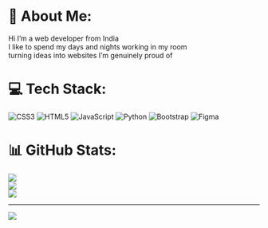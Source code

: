 # 💫 About Me:
Hi I’m a web developer from India<br>I like to spend my days and nights working in my room <br>turning ideas into websites I’m genuinely proud of

# 💻 Tech Stack:
![CSS3](https://img.shields.io/badge/css3-%231572B6.svg?style=for-the-badge&logo=css3&logoColor=white) ![HTML5](https://img.shields.io/badge/html5-%23E34F26.svg?style=for-the-badge&logo=html5&logoColor=white) ![JavaScript](https://img.shields.io/badge/javascript-%23323330.svg?style=for-the-badge&logo=javascript&logoColor=%23F7DF1E) ![Python](https://img.shields.io/badge/python-3670A0?style=for-the-badge&logo=python&logoColor=ffdd54) ![Bootstrap](https://img.shields.io/badge/bootstrap-%238511FA.svg?style=for-the-badge&logo=bootstrap&logoColor=white) ![Figma](https://img.shields.io/badge/figma-%23F24E1E.svg?style=for-the-badge&logo=figma&logoColor=white) 
# 📊 GitHub Stats:
![](https://github-readme-stats.vercel.app/api?username=PixelCodeGH&theme=dark&hide_border=false&include_all_commits=true&count_private=false)<br/>
![](https://github-readme-streak-stats.herokuapp.com/?user=PixelCodeGH&theme=dark&hide_border=false)<br/>
![](https://github-readme-stats.vercel.app/api/top-langs/?username=PixelCodeGH&theme=dark&hide_border=false&include_all_commits=true&count_private=false&layout=compact)

---
[![](https://visitcount.itsvg.in/api?id=PixelCodeGH&icon=0&color=0)](https://visitcount.itsvg.in)

<!-- Proudly created with GPRM ( https://gprm.itsvg.in ) -->
